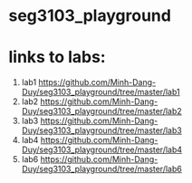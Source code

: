 # seg3103_playground

# links to labs:

1. lab1 https://github.com/Minh-Dang-Duy/seg3103_playground/tree/master/lab1
2. lab2 https://github.com/Minh-Dang-Duy/seg3103_playground/tree/master/lab2
3. lab3 https://github.com/Minh-Dang-Duy/seg3103_playground/tree/master/lab3
4. lab4 https://github.com/Minh-Dang-Duy/seg3103_playground/tree/master/lab4
4. lab6 https://github.com/Minh-Dang-Duy/seg3103_playground/tree/master/lab6






